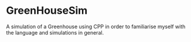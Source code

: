 # GreenHouseSim
A simulation of a Greenhouse using CPP in order to familiarise myself with the language and simulations in general. 
